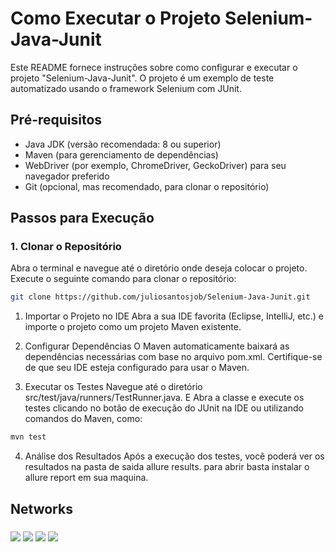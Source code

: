 # Como Executar o Projeto Selenium-Java-Junit

Este README fornece instruções sobre como configurar e executar o projeto "Selenium-Java-Junit". O projeto é um exemplo de teste automatizado usando o framework Selenium com JUnit.

## Pré-requisitos

- Java JDK (versão recomendada: 8 ou superior)
- Maven (para gerenciamento de dependências)
- WebDriver (por exemplo, ChromeDriver, GeckoDriver) para seu navegador preferido
- Git (opcional, mas recomendado, para clonar o repositório)

## Passos para Execução

### 1. Clonar o Repositório

Abra o terminal e navegue até o diretório onde deseja colocar o projeto. Execute o seguinte comando para clonar o repositório:

```sh
git clone https://github.com/juliosantosjob/Selenium-Java-Junit.git
```

1. Importar o Projeto no IDE
   Abra a sua IDE favorita (Eclipse, IntelliJ, etc.) e importe o projeto como um projeto Maven existente.

2. Configurar Dependências
   O Maven automaticamente baixará as dependências necessárias com base no arquivo pom.xml. Certifique-se de que seu IDE esteja configurado para usar o Maven.

3. Executar os Testes
   Navegue até o diretório src/test/java/runners/TestRunner.java. E Abra a classe e execute os testes clicando no botão de execução do JUnit na IDE ou utilizando comandos do Maven, como:

```sh
mvn test
```

4. Análise dos Resultados
   Após a execução dos testes, você poderá ver os resultados na pasta de saida allure results. para abrir basta instalar o allure report em sua maquina.

## Networks
###
<div>

[<img src="https://img.shields.io/badge/linkedin-%230077B5.svg?&style=for-the-badge&logo=linkedin&logoColor=white" />](https://www.linkedin.com/in/julio-santos-43428019b)
[<img src = "https://img.shields.io/badge/instagram-%23E4405F.svg?&style=for-the-badge&logo=instagram&logoColor=white">](https://www.instagram.com/juli0sts/)
[<img src = "https://img.shields.io/badge/facebook-%231877F2.svg?&style=for-the-badge&logo=facebook&logoColor=white">](https://www.facebook.com/profile.php?id=100003793058455)
<a href="mailto:julio958214@gmail.com"><img src="https://img.shields.io/badge/-Gmail-%23333?style=for-the-badge&logo=gmail&logoColor=white" target="_blank">
</a> 
